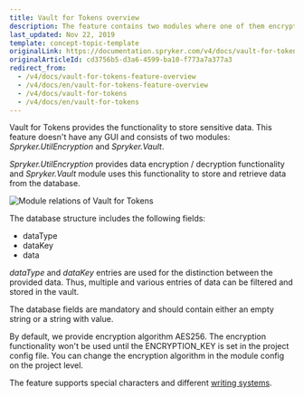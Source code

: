 ```yaml
---
title: Vault for Tokens overview
description: The feature contains two modules where one of them encrypts/decrypts data and the other one - stores and retrieves data from the database
last_updated: Nov 22, 2019
template: concept-topic-template
originalLink: https://documentation.spryker.com/v4/docs/vault-for-tokens-feature-overview
originalArticleId: cd3756b5-d3a6-4599-ba10-f773a7a377a3
redirect_from:
  - /v4/docs/vault-for-tokens-feature-overview
  - /v4/docs/en/vault-for-tokens-feature-overview
  - /v4/docs/vault-for-tokens
  - /v4/docs/en/vault-for-tokens
---
```


Vault for Tokens provides the functionality to store sensitive data. This feature doesn't have any GUI and consists of two modules: _Spryker.UtilEncryption_ and _Spryker.Vault_. 

_Spryker.UtilEncryption_ provides data encryption / decryption functionality and _Spryker.Vault_ module uses this functionality to store and retrieve data from the database.

![Module relations of Vault for Tokens](https://spryker.s3.eu-central-1.amazonaws.com/docs/Features/Workflow+&+Process+Management/Vault+for+Tokens/Vault+for+Tokens+Feature+Overview/module-relations-vault-for-tokens.png) 

The database structure includes the following fields:

* dataType
* dataKey
* data

_dataType_ and _dataKey_ entries are used for the distinction between the provided data. Thus, multiple and various entries of data can be filtered and stored in the vault.

The database fields are mandatory and should contain either an empty string or a string with value. 

By default, we provide encryption algorithm AES256. The encryption functionality won't be used until the ENCRYPTION_KEY is set in the project config file. You can change the encryption algorithm in the module config on the project level.

The feature supports special characters and different [writing systems](https://en.wikipedia.org/wiki/Writing_system#Logographic_systems).

<!-- Last review date: Aug 06, 2019 by Oksana Karasyova-->

